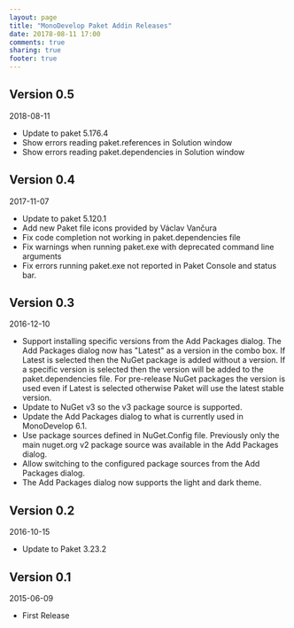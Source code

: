 ```yaml
---
layout: page
title: "MonoDevelop Paket Addin Releases"
date: 20178-08-11 17:00
comments: true
sharing: true
footer: true
---
```


## Version 0.5

2018-08-11

* Update to paket 5.176.4
* Show errors reading paket.references in Solution window
* Show errors reading paket.dependencies in Solution window

## Version 0.4

2017-11-07

* Update to paket 5.120.1
* Add new Paket file icons provided by Václav Vančura
* Fix code completion not working in paket.dependencies file
* Fix warnings when running paket.exe with deprecated command line arguments
* Fix errors running paket.exe not reported in Paket Console and status bar.

## Version 0.3

2016-12-10

* Support installing specific versions from the Add Packages dialog. The Add Packages dialog now has "Latest" as a version in the combo box. If Latest is selected then the NuGet package is added without a version. If a specific version is selected then the version will be added to the paket.dependencies file. For pre-release NuGet packages the version is used even if Latest is selected otherwise Paket will use the latest stable version.
* Update to NuGet v3 so the v3 package source is supported.
* Update the Add Packages dialog to what is currently used in MonoDevelop 6.1.
* Use package sources defined in NuGet.Config file. Previously only the main nuget.org v2 package source was available in the Add Packages dialog.
* Allow switching to the configured package sources from the Add Packages dialog.
* The Add Packages dialog now supports the light and dark theme.

## Version 0.2

2016-10-15

* Update to Paket 3.23.2

## Version 0.1

2015-06-09

 * First Release
 
